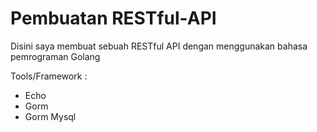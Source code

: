 # Pembuatan RESTful-API

Disini saya membuat sebuah RESTful API dengan menggunakan bahasa pemrograman Golang

Tools/Framework :
- Echo
- Gorm
- Gorm Mysql